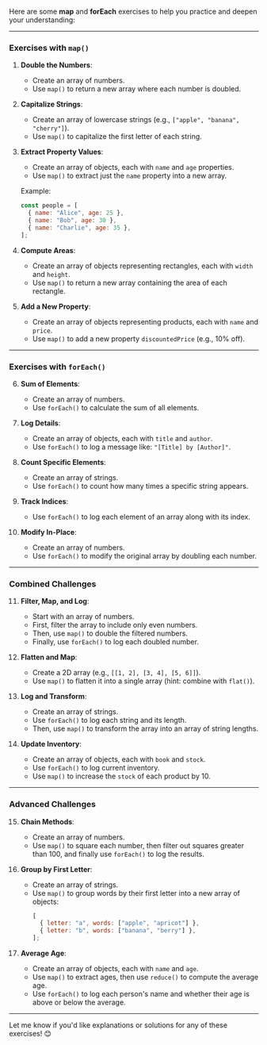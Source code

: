 Here are some **map** and **forEach** exercises to help you practice and deepen your understanding:

---

### **Exercises with `map()`**
1. **Double the Numbers**:
   - Create an array of numbers.
   - Use `map()` to return a new array where each number is doubled.

2. **Capitalize Strings**:
   - Create an array of lowercase strings (e.g., `["apple", "banana", "cherry"]`).
   - Use `map()` to capitalize the first letter of each string.

3. **Extract Property Values**:
   - Create an array of objects, each with `name` and `age` properties.
   - Use `map()` to extract just the `name` property into a new array.

   Example:
   ```javascript
   const people = [
     { name: "Alice", age: 25 },
     { name: "Bob", age: 30 },
     { name: "Charlie", age: 35 },
   ];
   ```

4. **Compute Areas**:
   - Create an array of objects representing rectangles, each with `width` and `height`.
   - Use `map()` to return a new array containing the area of each rectangle.

5. **Add a New Property**:
   - Create an array of objects representing products, each with `name` and `price`.
   - Use `map()` to add a new property `discountedPrice` (e.g., 10% off).

---

### **Exercises with `forEach()`**
6. **Sum of Elements**:
   - Create an array of numbers.
   - Use `forEach()` to calculate the sum of all elements.

7. **Log Details**:
   - Create an array of objects, each with `title` and `author`.
   - Use `forEach()` to log a message like: `"[Title] by [Author]"`.

8. **Count Specific Elements**:
   - Create an array of strings.
   - Use `forEach()` to count how many times a specific string appears.

9. **Track Indices**:
   - Use `forEach()` to log each element of an array along with its index.

10. **Modify In-Place**:
    - Create an array of numbers.
    - Use `forEach()` to modify the original array by doubling each number.

---

### **Combined Challenges**
11. **Filter, Map, and Log**:
    - Start with an array of numbers.
    - First, filter the array to include only even numbers.
    - Then, use `map()` to double the filtered numbers.
    - Finally, use `forEach()` to log each doubled number.

12. **Flatten and Map**:
    - Create a 2D array (e.g., `[[1, 2], [3, 4], [5, 6]]`).
    - Use `map()` to flatten it into a single array (hint: combine with `flat()`).

13. **Log and Transform**:
    - Create an array of strings.
    - Use `forEach()` to log each string and its length.
    - Then, use `map()` to transform the array into an array of string lengths.

14. **Update Inventory**:
    - Create an array of objects, each with `book` and `stock`.
    - Use `forEach()` to log current inventory.
    - Use `map()` to increase the `stock` of each product by 10.

---

### **Advanced Challenges**
15. **Chain Methods**:
    - Create an array of numbers.
    - Use `map()` to square each number, then filter out squares greater than 100, and finally use `forEach()` to log the results.

16. **Group by First Letter**:
    - Create an array of strings.
    - Use `map()` to group words by their first letter into a new array of objects:
      ```javascript
      [
        { letter: "a", words: ["apple", "apricot"] },
        { letter: "b", words: ["banana", "berry"] },
      ];
      ```

17. **Average Age**:
    - Create an array of objects, each with `name` and `age`.
    - Use `map()` to extract ages, then use `reduce()` to compute the average age.
    - Use `forEach()` to log each person's name and whether their age is above or below the average.

---

Let me know if you'd like explanations or solutions for any of these exercises! 😊